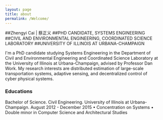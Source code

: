 ```yaml
---
layout: page
title: about
permalink: /Welcome/
---
```


##Zhengyi Cai | 蔡正义
##PHD CANDIDATE, SYSTEMS ENGINEERING
##CIVIL AND ENVIRONMENTAL ENGINEERING, COORDINATED SCIENCE LABORATORY
##UNIVERSITY OF ILLINOIS AT URBANA-CHAMPAIGN

I'm a PhD candidate studying Systems Engineering in the Department of Civil and Environmental Engineering and Coordinated Science Laboratory at the University of Illinois at Urbana-Champaign, advised by Professor Dan Work. My research interests are distributed estimation of large-scale transportation systems, adaptive sensing, and decentralized control of cyber physical systems.

### Educations

Bachelor of Science. Civil Engineering. University of Illinois at Urbana-Champaign. August 2012 - December 2015
    • Concentration on Systems
    • Double minor in Computer Science and Architectural Studies
